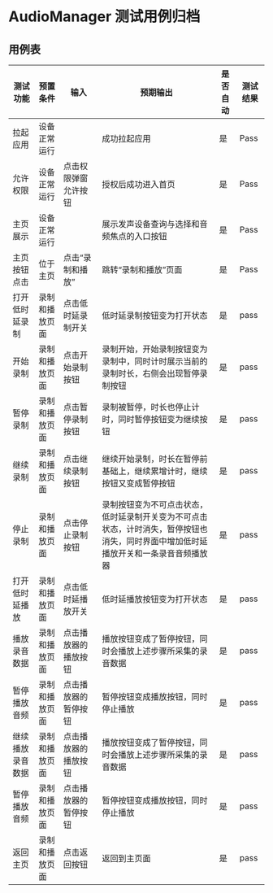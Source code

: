 # AudioManager 测试用例归档

## 用例表

| 测试功能        | 预置条件         | 输入              | 预期输出                                                               | 是否自动 | 测试结果 |
|-------------|--------------|-----------------|--------------------------------------------------------------------|------|------|
| 拉起应用        | 	设备正常运行      | 		              | 成功拉起应用                                                             | 是    | Pass |
| 允许权限        | 设备正常运行 | 点击权限弹窗允许按钮      | 授权后成功进入首页                                                          | 是    |Pass|
| 主页展示        | 	设备正常运行      | 		              | 展示发声设备查询与选择和音频焦点的入口按钮                                              | 是    | Pass |
| 主页按钮点击      | 	位于主页        | 	点击“录制和播放”      | 	跳转“录制和播放”页面                                                       | 是    | Pass |
| 打开低时延录制     |  录制和播放页面  | 点击低时延录制开关       | 低时延录制按钮变为打开状态                                                      | 是    | pass |
| 开始录制        |  录制和播放页面  | 点击开始录制按钮        | 录制开始，开始录制按钮变为录制中，同时计时展示当前的录制时长，右侧会出现暂停录制按钮                         | 是    | pass |
| 暂停录制        |  录制和播放页面  | 点击暂停录制按钮        | 录制被暂停，时长也停止计时，同时暂停按钮变为继续按钮                                         | 是    | pass |
| 继续录制        |  录制和播放页面  | 点击继续录制按钮        | 继续开始录制，时长在暂停前基础上，继续累增计时，继续按钮又变成暂停按钮                                | 是    | pass |
| 停止录制        |  录制和播放页面  | 点击停止录制按钮        | 录制按钮变为不可点击状态，低时延录制开关变为不可点击状态，计时消失，暂停按钮也消失，同时界面中增加低时延播放开关和一条录音音频播放器 | 是    | pass |
| 打开低时延播放     |  录制和播放页面  | 点击低时延播放开关       | 低时延播放按钮变为打开状态                                                      | 是    | pass |
| 播放录音数据      |  录制和播放页面  | 点击播放器的播放按钮      | 播放按钮变成了暂停按钮，同时会播放上述步骤所采集的录音数据                                      | 是    | pass |
| 暂停播放音频      |  录制和播放页面  | 点击播放器的暂停按钮      | 暂停按钮变成播放按钮，同时停止播放                                                  | 是    | pass |
| 继续播放录音数据    |  录制和播放页面  | 点击播放器的播放按钮      | 播放按钮变成了暂停按钮，同时会播放上述步骤所采集的录音数据                                      | 是    | pass |
| 暂停播放音频      |  录制和播放页面  | 点击播放器的暂停按钮      | 暂停按钮变成播放按钮，同时停止播放                                                  | 是    | pass |
| 返回主页        |  录制和播放页面  | 点击返回按钮          | 返回到主页面                                                             | 是    | pass |



